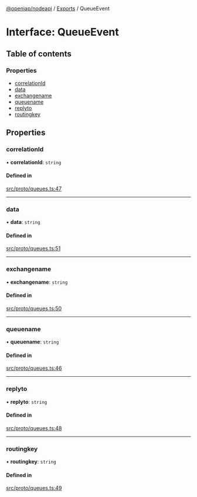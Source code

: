 [@openiap/nodeapi](../README.md) / [Exports](../modules.md) / QueueEvent

# Interface: QueueEvent

## Table of contents

### Properties

- [correlationId](QueueEvent.md#correlationid)
- [data](QueueEvent.md#data)
- [exchangename](QueueEvent.md#exchangename)
- [queuename](QueueEvent.md#queuename)
- [replyto](QueueEvent.md#replyto)
- [routingkey](QueueEvent.md#routingkey)

## Properties

### correlationId

• **correlationId**: `string`

#### Defined in

[src/proto/queues.ts:47](https://github.com/openiap/nodeapi/blob/a159861/src/proto/queues.ts#L47)

___

### data

• **data**: `string`

#### Defined in

[src/proto/queues.ts:51](https://github.com/openiap/nodeapi/blob/a159861/src/proto/queues.ts#L51)

___

### exchangename

• **exchangename**: `string`

#### Defined in

[src/proto/queues.ts:50](https://github.com/openiap/nodeapi/blob/a159861/src/proto/queues.ts#L50)

___

### queuename

• **queuename**: `string`

#### Defined in

[src/proto/queues.ts:46](https://github.com/openiap/nodeapi/blob/a159861/src/proto/queues.ts#L46)

___

### replyto

• **replyto**: `string`

#### Defined in

[src/proto/queues.ts:48](https://github.com/openiap/nodeapi/blob/a159861/src/proto/queues.ts#L48)

___

### routingkey

• **routingkey**: `string`

#### Defined in

[src/proto/queues.ts:49](https://github.com/openiap/nodeapi/blob/a159861/src/proto/queues.ts#L49)

